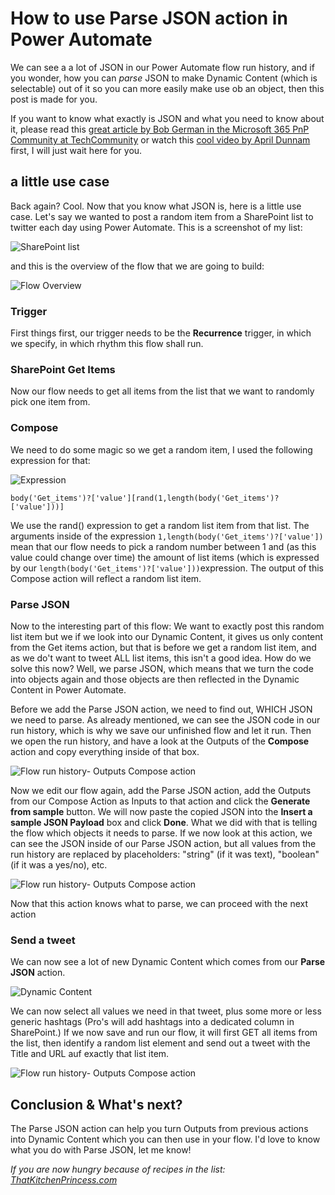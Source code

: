 # How to use Parse JSON action in Power Automate

We can see a a lot of JSON in our Power Automate flow run history, and if you wonder, how you can *parse* JSON to make Dynamic Content (which is selectable) out of it so you can more easily make use ob an object, then this post is made for you. 

If you want to know what exactly is JSON and what you need to know about it, please read this [great article by Bob German in the Microsoft 365 PnP Community at TechCommunity](https://techcommunity.microsoft.com/t5/microsoft-365-pnp-blog/introduction-to-json/ba-p/2049369 "Introduction to JSON") or watch this [cool video by April Dunnam](https://www.sharepointsiren.com/2021/02/json-intro-for-microsoft-365-people/ "JSON Intro for Microsoft 365 People") first, I will just wait here for you. 

## a little use case

Back again? Cool. Now that you know what JSON is, here is a little use case. Let's say we wanted to post a random item from a SharePoint list to twitter each day using Power Automate. This is a screenshot of my list: 

![SharePoint list](https://github.com/LuiseFreese/blog/blob/main/media/parsejson-SPList.png "ThatKitchenprincess.com blog posts")

and this is the overview of the flow that we are going to build: 

![Flow Overview](https://github.com/LuiseFreese/blog/blob/main/media/parsejson-overview-flow.png "Overview about our flow")

### Trigger

First things first, our trigger needs to be the **Recurrence** trigger, in which we specify, in which rhythm this flow shall run. 

### SharePoint Get Items

Now our flow needs to get all items from the list that we want to randomly pick one item from.

### Compose

We need to do some magic so we get a random item, I used the following expression for that: 

![Expression](https://github.com/LuiseFreese/blog/blob/main/media/parsejson-expression.png)

`body('Get_items')?['value'][rand(1,length(body('Get_items')?['value']))]`

We use the rand() expression to get a random list item from that list. The arguments inside of the expression `1,length(body('Get_items')?['value'])` mean that our flow needs to pick a random number between 1 and (as this value could change over time) the amount of list items (which is expressed by our `length(body('Get_items')?['value']))`expression. The output of this Compose action will reflect a random list item. 

### Parse JSON

Now to the interesting part of this flow: We want to exactly post this random list item but we if we look into our Dynamic Content, it gives us only content from the Get items action, but that is before we get a random list item, and as we do't want to tweet ALL list items, this isn't a good idea. How do we solve this now? Well, we parse JSON, which means that we turn the code into objects again and those objects are then reflected in the Dynamic Content in Power Automate. 

Before we add the Parse JSON action, we need to find out, WHICH JSON we need to parse. As already mentioned, we can see the JSON code in our run history, which is why we save our unfinished flow and let it run. Then we open the run history, and have a look at the Outputs of the **Compose** action and copy everything inside of that box. 

![Flow run history- Outputs Compose action](https://github.com/LuiseFreese/blog/blob/main/media/parsejson-history.png)

Now we edit our flow again, add the Parse JSON action, add the Outputs from our Compose Action as Inputs to that action and click the **Generate from sample** button. We will now paste the copied JSON into the **Insert a sample JSON Payload** box and click **Done**. What we did with that is telling the flow which objects it needs to parse. If we now look at this action, we can see the JSON inside of our Parse JSON action, but all values from the run history are replaced by placeholders: "string" (if it was text), "boolean" (if it was a yes/no), etc.

![Flow run history- Outputs Compose action](https://github.com/LuiseFreese/blog/blob/main/media/parsejson.png)

Now that this action knows what to parse, we can proceed with the next action

### Send a tweet

We can now see a lot of new Dynamic Content which comes from our **Parse JSON** action. 

![Dynamic Content](https://github.com/LuiseFreese/blog/blob/main/media/parsejson-dynamiccontent.png)

We can now select all values we need in that tweet, plus some more or less generic hashtags (Pro's will add hashtags into a dedicated column in SharePoint.) If we now save and run our flow, it will first GET all items from the list, then identify a random list element and send out a tweet with the Title and URL auf exactly that list item. 

![Flow run history- Outputs Compose action](https://github.com/LuiseFreese/blog/blob/main/media/parsejson-twitter.png)

## Conclusion & What's next?

The Parse JSON action can help you turn Outputs from previous actions into Dynamic Content which you can then use in your flow. I'd love to know what you do with Parse JSON, let me know!

*If you are now hungry because of recipes in the list: [ThatKitchenPrincess.com](https://thatkitchenprincess.com "my food blog 😋")*

